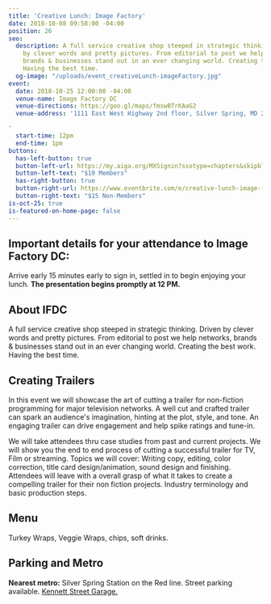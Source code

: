 ```yaml
---
title: 'Creative Lunch: Image Factory'
date: 2018-10-08 09:58:00 -04:00
position: 26
seo:
  description: A full service creative shop steeped in strategic thinking. Driven
    by clever words and pretty pictures. From editorial to post we help networks,
    brands & businesses stand out in an ever changing world. Creating the best work.
    Having the best time.
  og-image: "/uploads/event_creativeLunch-imageFactory.jpg"
event:
  date: 2018-10-25 12:00:00 -04:00
  venue-name: Image Factory DC
  venue-directions: https://goo.gl/maps/fmswBTrKAaG2
  venue-address: '1111 East West Highway 2nd floor, Silver Spring, MD 20910

'
  start-time: 12pm
  end-time: 1pm
buttons:
  has-left-button: true
  button-left-url: https://my.aiga.org/MXSignin?ssotype=chapters&skipblacklist&returnurl=https%3A%2F%2Fdc.aiga.org%2F%3Fpost_type%3Dikit_event%26p%3D275680%26redirect_source%3Deventbrite_register
  button-left-text: "$10 Members"
  has-right-button: true
  button-right-url: https://www.eventbrite.com/e/creative-lunch-image-factory-tickets-51148308969
  button-right-text: "$15 Non-Members"
is-oct-25: true
is-featured-on-home-page: false
---
```


## Important details for your attendance to Image Factory DC:
Arrive early 15 minutes early to sign in, settled in to begin enjoying your lunch. 
**The presentation begins promptly at 12 PM.**

## About IFDC
A full service creative shop steeped in strategic thinking. Driven by clever words and pretty pictures. From editorial to post we help networks, brands & businesses stand out in an ever changing world. Creating the best work. Having the best time.

## Creating Trailers
In this event we will showcase the art of cutting a trailer for non-fiction programming for major television networks. A well cut and crafted trailer can spark an audience's imagination, hinting at the plot, style, and tone. An engaging trailer can drive engagement and help spike ratings and tune-in. 

We will take attendees thru case studies from past and current projects. We will show you the end to end process of cutting a successful trailer for TV, Film or streaming. Topics we will cover: Writing copy, editing, color correction, title card design/animation, sound design and finishing. Attendees will leave with a overall grasp of what it takes to create a compelling trailer for their non fiction projects. Industry terminology and basic production steps.

## Menu
Turkey Wraps, Veggie Wraps, chips, soft drinks.

## Parking and Metro
**Nearest metro:** Silver Spring Station on the Red line.
Street parking available.
[Kennett Street Garage.](https://www.montgomerycountymd.gov/DOT-Parking/silver-spring/silver-spring-garage-9.html)



